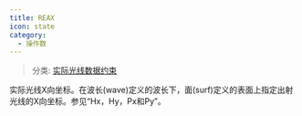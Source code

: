 ```yaml
---
title: REAX
icon: state
category:
  - 操作数
---
```


> 分类: [实际光线数据约束](/hb/operands/131/882/  "Zemax 操作数 实际光线数据约束")

实际光线X向坐标。在波长(wave)定义的波长下，面(surf)定义的表面上指定出射光线的X向坐标。参见“Hx，Hy，Px和Py”。